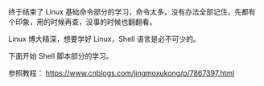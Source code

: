 终于结束了 Linux 基础命令部分的学习，命令太多，没有办法全部记住，先都有个印象，用的时候再查，没事的时候也翻翻看。

Linux 博大精深，想要学好 Linux，Shell 语言是必不可少的。

下面开始 Shell 脚本部分的学习。

参照教程：
https://www.cnblogs.com/jingmoxukong/p/7867397.html
